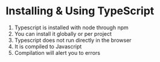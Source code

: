 # Installing & Using TypeScript

01. Typescript is installed with node through npm
02. You can install it globally or per project
03. Typescript does not run directly in the browser
04. It is compiled to Javascript
05. Compilation will alert you to errors